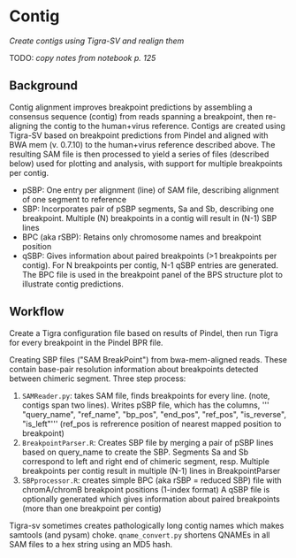 # Contig
*Create contigs using Tigra-SV and realign them*

TODO: *copy notes from notebook p. 125*

## Background 

Contig alignment improves breakpoint predictions by assembling a consensus
sequence (contig) from reads spanning a breakpoint, then re-aligning the contig
to the human+virus reference.  Contigs are created using Tigra-SV based on
breakpoint predictions from Pindel and aligned with BWA mem (v. 0.7.10) to the
human+virus reference described above. The resulting SAM file is then processed
to yield a series of files (described below) used for plotting and analysis,
with support for multiple breakpoints per contig.

* pSBP: One entry per alignment (line) of SAM file, describing alignment of
  one segment to reference
* SBP: Incorporates pair of pSBP segments, Sa and Sb, describing one
  breakpoint.  Multiple (N) breakpoints in a contig will result in (N-1) SBP
  lines
* BPC (aka rSBP): Retains only chromosome names and breakpoint position
* qSBP: Gives information about paired breakpoints (>1 breakpoints per contig).
  For N breakpoints per contig, N-1 qSBP entries are generated.  The BPC file
  is used in the breakpoint panel of the BPS structure plot to illustrate
  contig predictions.

## Workflow

Create a Tigra configuration file based on results of Pindel, then run Tigra for every breakpoint
in the Pindel BPR file.

Creating SBP files ("SAM BreakPoint") from bwa-mem-aligned reads.  These contain
base-pair resolution information about breakpoints detected between chimeric segment.
Three step process:

1. `SAMReader.py`: takes SAM file, finds breakpoints for every line.  (note,
contigs span two lines).  Writes pSBP file, which has the columns,
'''    "query_name", "ref_name", "bp_pos", "end_pos", "ref_pos", "is_reverse", "is_left"'''
(ref_pos is refrerence position of nearest mapped position to breakpoint)
2. `BreakpointParser.R`: Creates SBP file by merging a pair of pSBP lines based on query_name
    to create the SBP.  Segments Sa and Sb correspond to left and right end of chimeric
    segment, resp. Multiple breakpoints per contig result in multiple (N-1) lines in BreakpointParser
3. `SBPprocessor.R`: creates simple BPC (aka rSBP = reduced SBP) file with chromA/chromB breakpoint positions (1-index format)
    A qSBP file is optionally generated which gives information about paired breakpoints (more than 
    one breakpoint per contig)

Tigra-sv sometimes creates pathologically long contig names
which makes samtools (and pysam) choke.  `qname_convert.py`
shortens QNAMEs in all SAM files to a hex string using an MD5 hash.


